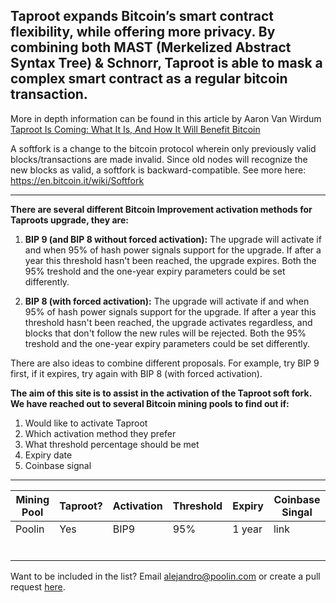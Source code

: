 ## Taproot expands Bitcoin’s smart contract flexibility, while offering more privacy. By combining both MAST (Merkelized Abstract Syntax Tree) & Schnorr, Taproot is able to mask a complex smart contract as a regular bitcoin transaction.
More in depth information can be found in this article by Aaron Van Wirdum [Taproot Is Coming: What It Is, And How It Will Benefit Bitcoin](https://bitcoinmagazine.com/articles/taproot-coming-what-it-and-how-it-will-benefit-bitcoin)
 
 A softfork is a change to the bitcoin protocol wherein only previously valid blocks/transactions are made invalid. Since old nodes will recognize the new blocks as valid, a softfork is backward-compatible. See more here: https://en.bitcoin.it/wiki/Softfork
 
 ------
 
**There are several different Bitcoin Improvement  activation methods for Taproots upgrade, they are:**
  
1. **BIP 9 (and BIP 8 without forced activation):** The upgrade will activate if and when 95% of hash power signals support for the upgrade. If after a year this threshold hasn't been reached, the upgrade expires. Both the 95% treshold and the one-year expiry parameters could be set differently.

1. **BIP 8 (with forced activation):** The upgrade will activate if and when 95% of hash power signals support for the upgrade. If after a year this threshold hasn't been reached, the upgrade activates regardless, and blocks that don't follow the new rules will be rejected. Both the 95% treshold and the one-year expiry parameters could be set differently.

There are also ideas to combine different proposals. For example, try BIP 9 first, if it expires, try again with BIP 8 (with forced activation).
 
**The aim of this site is to assist in the activation of the Taproot soft fork. We have reached out to several Bitcoin mining pools to find out if:**
 
1. Would like to activate Taproot
1. Which activation method they prefer
1. What threshold percentage should be met
1. Expiry date
1. Coinbase signal

------
 
 Mining Pool |   Taproot?     |  Activation   | Threshold    | Expiry | Coinbase Singal
------------ | ------------- | ------------- | ------------- | ------------- | -------------
Poolin | Yes | BIP9 | 95% | 1 year | link
 | | | 
 | | |
 | | | 
 | | | 
 | | |
 | | | 

Want to be included in the list? Email alejandro@poolin.com or create a pull request [here](https://github.com/taprootactivation).
